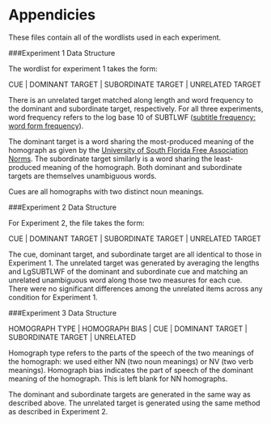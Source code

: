 Appendicies
======

These files contain all of the wordlists used in each experiment. 

###Experiment 1 Data Structure

The wordlist for experiment 1 takes the form:

CUE | DOMINANT TARGET | SUBORDINATE TARGET | UNRELATED TARGET

There is an unrelated target matched along length and word frequency to the dominant and subordinate target, respectively. For all three experiments, word frequency refers to the log base 10 of SUBTLWF ([subtitle frequency: word form frequency](http://expsy.ugent.be/subtlexus/)).

The dominant target is a word sharing the most-produced meaning of the homograph as given by the [University of South Florida Free Association Norms](http://web.usf.edu/FreeAssociation/). The subordinate target similarly is a word sharing the least-produced meaning of the homograph. Both dominant and subordinate targets are themselves unambiguous words.

Cues are all homographs with two distinct noun meanings.

###Experiment 2 Data Structure

For Experiment 2, the file takes the form:

CUE | DOMINANT TARGET | SUBORDINATE TARGET | UNRELATED TARGET

The cue, dominant target, and subordinate target are all identical to those in Experiment 1. The unrelated target was generated by averaging the lengths and LgSUBTLWF of the dominant and subordinate cue and matching an unrelated unambiguous word along those two measures for each cue. There were no significant differences among the unrelated items across any condition for Experiment 1.

###Experiment 3 Data Structure

HOMOGRAPH TYPE | HOMOGRAPH BIAS | CUE | DOMINANT TARGET | SUBORDINATE TARGET | UNRELATED

Homograph type refers to the parts of the speech of the two meanings of the homograph: we used either NN (two noun meanings) or NV (two verb meanings). Homograph bias indicates the part of speech of the dominant meaning of the homograph. This is left blank for NN homographs.

The dominant and subordinate targets are generated in the same way as described above. The unrelated target is generated using the same method as described in Experiment 2.
